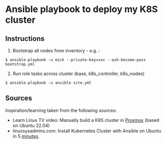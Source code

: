 # Ansible playbook to deploy my K8S cluster

Instructions
------------
1. Bootstrap all nodes from inventory - e.g. :
```
$ ansible-playbook -u mick --private-key=xxx --ask-become-pass bootstrap.yml
```

2. Run role tasks  across cluster (base, k8s_controller, k8s_nodes)
```
$ ansible-playbook -u ansible site.yml
```

Sources
-------
Inspiration/learning taken from the following sources:

* Learn Linux TV video: Manually build a K8S cluster in [Proxmox](https://www.learnlinux.tv/how-to-build-an-awesome-kubernetes-cluster-using-proxmox-virtual-environment/) (based on Ubuntu 22.04)
* linuxsysadmins.com: Install Kubernetes Cluster with Ansible on Ubuntu in 5 [minutes](https://www.linuxsysadmins.com/install-kubernetes-cluster-with-ansible/).
